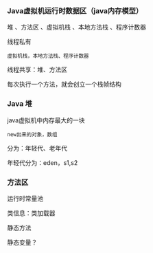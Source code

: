 ### Java虚拟机运行时数据区（java内存模型）

堆 、方法区 、虚拟机栈 、本地方法栈 、程序计数器

线程私有

    虚拟机栈，本地方法栈、程序计数器

线程共享：堆、方法区

每次执行一个方法，就会创立一个栈帧结构


### Java 堆

java虚拟机中内存最大的一块

    new出来的对象，数组

分为：年轻代、老年代

年轻代分为：eden，s1,s2



### 方法区

运行时常量池

类信息：类加载器

静态方法

静态变量？
